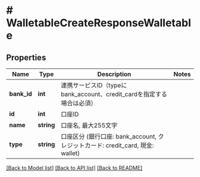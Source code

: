 # # WalletableCreateResponseWalletable

## Properties

Name | Type | Description | Notes
------------ | ------------- | ------------- | -------------
**bank_id** | **int** | 連携サービスID（typeにbank_account、credit_cardを指定する場合は必須） |
**id** | **int** | 口座ID |
**name** | **string** | 口座名, 最大255文字 |
**type** | **string** | 口座区分 (銀行口座: bank_account, クレジットカード: credit_card, 現金: wallet) |

[[Back to Model list]](../../README.md#models) [[Back to API list]](../../README.md#endpoints) [[Back to README]](../../README.md)
